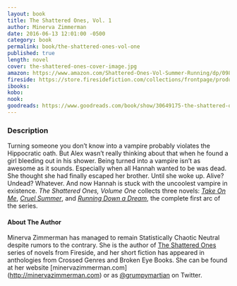```yaml
---
layout: book
title: The Shattered Ones, Vol. 1
author: Minerva Zimmerman
date: 2016-06-13 12:01:00 -0500
category: book
permalink: book/the-shattered-ones-vol-one
published: true
length: novel
cover: the-shattered-ones-cover-image.jpg
amazon: https://www.amazon.com/Shattered-Ones-Vol-Summer-Running/dp/098610406X/
fireside: https://store.firesidefiction.com/collections/frontpage/products/the-shattered-ones-vol-1
ibooks:
kobo:
nook:
goodreads: https://www.goodreads.com/book/show/30649175-the-shattered-ones-vol-1
---
```


### Description

Turning someone you don’t know into a vampire probably violates the Hippocratic oath. But Alex wasn’t really thinking about that when he found a girl bleeding out in his shower. Being turned into a vampire isn’t as awesome as it sounds. Especially when all Hannah wanted to be was dead. She thought she had finally escaped her brother. Until she woke up. Alive? Undead? Whatever. And now Hannah is stuck with the uncoolest vampire in existence. _The Shattered Ones, Volume One_ collects three novels: [_Take On Me_](take-on-me), [_Cruel Summer_](cruel-summer), and [_Running Down a Dream_](running-down-a-dream), the complete first arc of the series.

#### About The Author

Minerva Zimmerman has managed to remain Statistically Chaotic Neutral despite rumors to the contrary. She is the author of [The Shattered Ones](http://www.firesidefiction.com/books/) series of novels from Fireside, and her short fiction has appeared in anthologies from Crossed Genres and Broken Eye Books. She can be found at her website [minervazimmerman.com] (http://minervazimmerman.com) or as [@grumpymartian](twitter.com/grumpymartian) on Twitter. 
